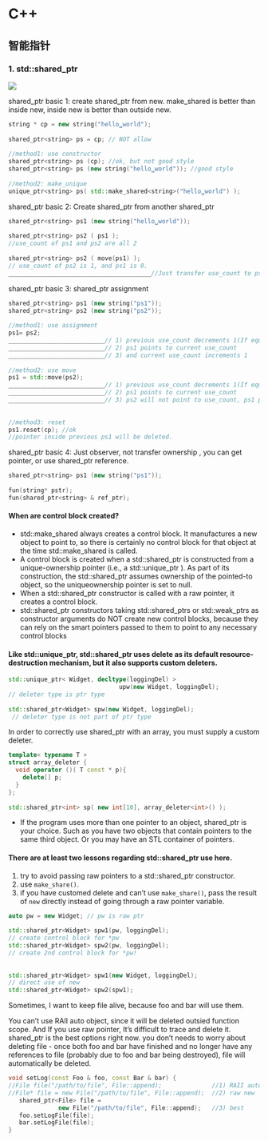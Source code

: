 # C++

## 智能指针
### 1. std::shared_ptr
![](https://www.google.com/url?sa=i&url=http%3A%2F%2Fzhaoyan.website%2Fxinzhi%2Fcpp%2Fhtml%2Fcppsu43.html&psig=AOvVaw1VpPukzttPqgph7AeLsAGi&ust=1612509471923000&source=images&cd=vfe&ved=0CAIQjRxqFwoTCOjdtIXYz-4CFQAAAAAdAAAAABAO)

shared_ptr basic 1: create shared_ptr from new. make_shared is better than inside new, inside new is better than outside new.
```cpp
string * cp = new string("hello␣world"); 
 
shared_ptr<string> ps = cp; // NOT allow 
 
//method1: use constructor 
shared_ptr<string> ps (cp); //ok, but not good style 
shared_ptr<string> ps (new string("hello␣world")); //good style 
 
//method2: make_unique 
unique_ptr<string> ps( std::make_shared<string>("hello␣world") );
```

shared_ptr basic 2: Create shared_ptr from another shared_ptr
```cpp
shared_ptr<string> ps1 (new string("hello␣world")); 
 
shared_ptr<string> ps2 ( ps1 ); 
//use_count of ps1 and ps2 are all 2 
 
shared_ptr<string> ps2 ( move(ps1) ); 
// use_count of ps2 is 1, and ps1 is 0. 
________________________________________//Just transfer use_count to ps2, not ownership.
```

shared_ptr basic 3: shared_ptr assignment
```cpp
shared_ptr<string> ps1 (new string("ps1")); 
shared_ptr<string> ps2 (new string("ps2")); 
 
//method1: use assignment 
ps1= ps2; 
___________________________// 1) previous use_count decrements 1(If equal 0, will delete) 
___________________________// 2) ps1 points to current use_count 
___________________________// 3) and current use_count increments 1 
 
//method2: use move 
ps1 = std::move(ps2); 
___________________________// 1) previous use_count decrements 1(If equal 0, will delete) 
___________________________// 2) ps1 points to current use_count 
___________________________// 3) ps2 will not point to use_count, ps1 point it, but NOT increment 1 
 
 
//method3: reset 
ps1.reset(cp); //ok 
//pointer inside previous ps1 will be deleted.
```

shared_ptr basic 4: Just observer, not transfer ownership , you can get pointer, or use shared_ptr reference.
```cpp
shared_ptr<string> ps1 (new string("ps1")); 
 
fun(string* pstr); 
fun(shared_ptr<string> & ref_ptr);
```

#### When are control block created?
- std::make_shared always creates a control block. It manufactures a new object to point to, so there is certainly no control block for that object at the time std::make_shared is called.
- A control block is created when a std::shared_ptr is constructed from a unique-ownership pointer (i.e., a std::unique_ptr ). As part of its construction, the std::shared_ptr assumes ownership of the pointed-to object, so the uniqueownership pointer is set to null.
- When a std::shared_ptr constructor is called with a raw pointer, it creates a control block.
- std::shared_ptr constructors taking std::shared_ptrs or std::weak_ptrs as constructor arguments do NOT create new control blocks, because they can rely on the smart pointers passed to them to point to any necessary control blocks

#### Like std::unique_ptr, std::shared_ptr uses delete as its default resource-destruction mechanism, but it also supports custom deleters.
```cpp
std::unique_ptr< Widget, decltype(loggingDel) > 
                               upw(new Widget, loggingDel); 
// deleter type is ptr type 
 
std::shared_ptr<Widget> spw(new Widget, loggingDel); 
 // deleter type is not part of ptr type
```

In order to correctly use shared_ptr with an array, you must supply a custom deleter.
```cpp
template< typename T > 
struct array_deleter { 
  void operator ()( T const * p){ 
    delete[] p; 
  } 
}; 
 
std::shared_ptr<int> sp( new int[10], array_deleter<int>() );
```

- If the program uses more than one pointer to an object, shared_ptr is your choice. Such as you have two objects that contain pointers to the same third object. Or you may have an STL container of pointers.

#### There are at least two lessons regarding std::shared_ptr use here. 
1) try to avoid passing raw pointers to a std::shared_ptr constructor. 
2) use `make_share()`. 
3) if you have customed delete and can’t use `make_share()`, pass the result of `new` directly instead of going through a raw pointer variable.
```cpp
auto pw = new Widget; // pw is raw ptr 
 
std::shared_ptr<Widget> spw1(pw, loggingDel); 
// create control block for *pw 
std::shared_ptr<Widget> spw2(pw, loggingDel); 
// create 2nd control block for *pw! 
 
 
std::shared_ptr<Widget> spw1(new Widget, loggingDel); 
// direct use of new 
std::shared_ptr<Widget> spw2(spw1);
```

Sometimes, I want to keep file alive, because foo and bar will use them.

You can’t use RAII auto object, since it will be deleted outsied function scope. And If you use raw pointer, It’s difficult to trace and delete it. shared_ptr is the best options right now. you don’t needs to worry about deleting file - once both foo and bar have finished and no longer have any references to file (probably due to foo and bar being destroyed), file will automatically be deleted.
```cpp
void setLog(const Foo & foo, const Bar & bar) { 
//File file("/path/to/file", File::append);              //1) RAII auto obj 
//File* file = new File("/path/to/file", File::append);  //2) raw new 
   shared_ptr<File> file = 
              new File("/path/to/file", File::append);   //3) best 
   foo.setLogFile(file); 
   bar.setLogFile(file); 
}
```
